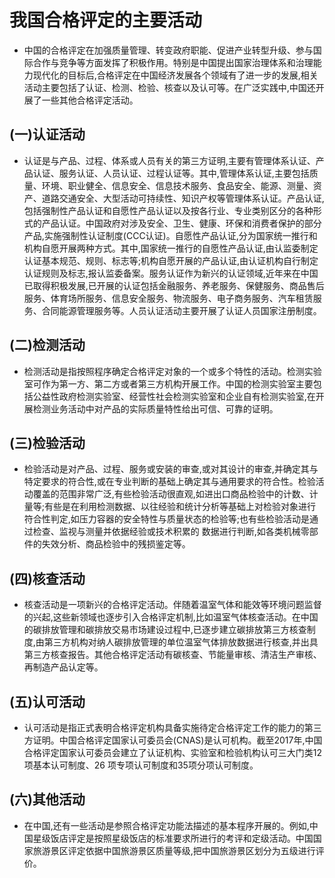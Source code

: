 # 我国合格评定的主要活动
- 中国的合格评定在加强质量管理、转变政府职能、促进产业转型升级、参与国际合作与竞争等方面发挥了积极作用。特别是中国提出国家治理体系和治理能力现代化的目标后,合格评定在中国经济发展各个领域有了进一步的发展,相关活动主要包括了认证、检测、检验、核查以及认可等。在广泛实践中,中国还开展了一些其他合格评定活动。


## (一)认证活动
- 认证是与产品、过程、体系或人员有关的第三方证明,主要有管理体系认证、产品认证、服务认证、人员认证、过程认证等。其中,管理体系认证,主要包括质量、环境、职业健全、信息安全、信息技术服务、食品安全、能源、测量、资产、道路交通安全、大型活动可持续性、知识产权等管理体系认证。产品认证,包括强制性产品认证和自愿性产品认证以及按各行业、专业类别区分的各种形式的产品认证。中国政府对涉及安全、卫生、健康、环保和消费者保护的部分产品,实施强制性认证制度(CCC认证)。自愿性产品认证,分为国家统一推行和机构自愿开展两种方式。其中,国家统一推行的自愿性产品认证,由认监委制定认证基本规范、规则、标志等;机构自愿开展的产品认证,由认证机构自行制定认证规则及标志,报认监委备案。服务认证作为新兴的认证领域,近年来在中国已取得积极发展,已开展的认证包括金融服务、养老服务、保健服务、商品售后服务、体育场所服务、信息安全服务、物流服务、电子商务服务、汽车租赁服务、合同能源管理服务等。人员认证活动主要开展了认证人员国家注册制度。


## (二)检测活动
- 检测活动是指按照程序确定合格评定对象的一个或多个特性的活动。检测实验室可作为第一方、第二方或者第三方机构开展工作。中国的检测实验室主要包括公益性政府检测实验室、经营性社会检测实验室和企业自有检测实验室,在开展检测业务活动中对产品的实际质量特性给出可信、可靠的证明。


## (三)检验活动
- 检验活动是对产品、过程、服务或安装的审查,或对其设计的审查,并确定其与特定要求的符合性,或在专业判断的基础上确定其与通用要求的符合性。检验活动覆盖的范围非常广泛,有些检验活动很直观,如进出口商品检验中的计数、计量等;有些是在利用检测数据、以往经验和统计分析等基础上对检验对象进行符合性判定,如压力容器的安全特性与质量状态的检验等;也有些检验活动是通过检查、监视与测量并依据经验或技术积累的 数据进行判断,如各类机械零部件的失效分析、商品检验中的残损鉴定等。


## (四)核查活动
- 核查活动是一项新兴的合格评定活动。伴随着温室气体和能效等环境问题监督的兴起,这些新领域也逐步引入合格评定机制,比如温室气体核查活动。在中国的碳排放管理和碳排放交易市场建设过程中,已逐步建立碳排放第三方核查制度,由第三方机构对纳人碳排放管理的单位温室气体排放数据进行核查,并出具第三方核查报告。其他合格评定活动有碳核查、节能量审核、清洁生产审核、再制造产品认定等。


## (五)认可活动
- 认可活动是指正式表明合格评定机构具备实施待定合格评定工作的能力的第三方证明。中国合格评定国家认可委员会(CNAS)是认可机构。截至2017年,中国合格评定国家认可委员会建立了认证机构、实验室和检验机构认可三大门类12项基本认可制度、26 项专项认可制度和35项分项认可制度。

## (六)其他活动
- 在中国,还有一些活动是参照合格评定功能法描述的基本程序开展的。例如,中国星级饭店评定是按照星级饭店的标准要求所进行的考评和定级活动。中国国家旅游景区评定依据中国旅游景区质量等级,把中国旅游景区划分为五级进行评价。
